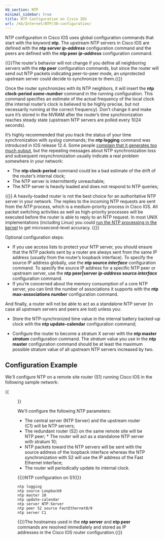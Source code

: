 ```yaml
---
kb_section: NTP
minimal_sidebar: true
title: NTP Configuration on Cisco IOS
url: /kb/Internet/NTP/30-configuration/
---
```

NTP configuration in Cisco IOS uses global configuration commands that start with the keyword **ntp**. The upstream NTP servers in Cisco IOS are defined with the **ntp server _ip-address_** configuration command and the peers are defined with the **ntp peer _ip-address_** configuration command.

{{<note>}}The router’s behavior will not change if you define all neighboring servers with the **ntp peer** configuration commands, but since the router will send out NTP packets indicating peer-to-peer mode, an unprotected upstream server could decide to synchronize to them.{{</note>}}

Once the router synchronizes with its NTP neighbors, it will insert the **ntp clock-period _some-number_** command in the running configuration. This command specifies an estimate of the actual frequency of the local clock (the internal router’s clock is believed to be highly precise, but not necessarily running at the correct frequency). Don’t change it and make sure it’s stored in the NVRAM after the router’s time synchronization reaches steady state (upstream NTP servers are polled every 1024 seconds).

It’s highly recommended that you track the status of your time synchronization with *syslog* commands; the **ntp logging** command was introduced in IOS release 12.4. Some people [complain that it generates too much output](http://blog.ipspace.net/2007/10/log-ntp-events.html), but the repeating messages about NTP synchronization loss and subsequent resynchronization usually indicate a real problem somewhere in your network:

* The **ntp clock-period** command could be a bad estimate of the drift of the router’s internal clock;
* The NTP server is intermittently unreachable;
* The NTP server is heavily loaded and does not respond to NTP queries;

{{<kb-detail>}}
A heavily-loaded router is not the best choice for an authoritative NTP server in your network. The replies to the incoming NTP requests are sent from the *NTP* process, which is a medium-priority process in Cisco IOS. All packet switching activities as well as high-priority processes will be executed before the router is able to reply to an NTP request. In most UNIX implementations (including Linux) you could [run the NTP processing in the kernel](http://www.cis.udel.edu/~mills/ntp/html/kern.html) to get microsecond-level accuracy.
{{</kb-detail>}}

Optional configuration steps:

* If you use access lists to protect your NTP server, you should ensure that the NTP packets sent by a router are always sent from the same IP address (usually from the router’s loopback interface). To specify the source IP address globally, use the **ntp source _interface_** configuration command. To specify the source IP address for a specific NTP peer or upstream server, use the **ntp peer|server _ip-address_ source _interface_** configuration command.
* If you’re concerned about the memory consumption of a core NTP server, you can limit the number of associations it supports with the **ntp max-associations _number_** configuration command.

And finally, a router will not be able to act as a standalone NTP server (in case all upstream servers and peers are lost) unless you:

* Store the NTP-synchronized time value in the internal battery backed-up clock with the **ntp update-calendar** configuration command;

* Configure the router to become a stratum X server with the **ntp master *stratum*** configuration command. The *stratum* value you use in the **ntp master** configuration command should be at least the maximum possible stratum value of all upstream NTP servers increased by two.

## Configuration Example

We'll configure NTP on a remote site router (S1) running Cisco IOS in the following sample network:

{{<figure src="/kb/Internet/NTP/config-network.png" caption="Sample network using NTP synchronization">}}

We'll configure the following NTP parameters:

* The central server (NTP Server) and the upstream router (C1) will be NTP servers;
* The redundant router (S2) on the same remote site will be NTP peer;
* The router will act as a standalone NTP server with stratum 10;
* NTP packets toward the NTP servers will be sent with the source address of the loopback interface whereas the NTP synchronization with S2 will use the IP address of the Fast Ethernet interface;
* The router will periodically update its internal clock.

{{<cc>}}NTP configuration on S1{{</cc>}}
```
ntp logging
ntp source Loopback0
ntp master 10
ntp update-calendar
ntp server NTP-Server
ntp peer S2 source FastEthernet0/0
ntp server C1
```

{{<note>}}The hostnames used in the **ntp server** and **ntp peer** commands are resolved immediately and stored as IP addresses in the Cisco IOS router configuration.{{</note>}}

